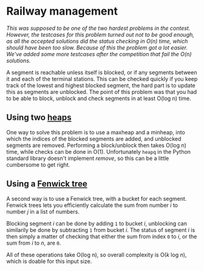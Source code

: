 # Railway management
_This was supposed to be one of the two hardest problems in the contest. However, the testcases for this problem turned out not to be good enough, as all the accepted solutions did the status checking in O(n) time, which should have been too slow. Because of this the problem got a lot easier. We've added some more testcases after the competition that fail the O(n) solutions._

A segment is reachable unless itself is blocked, or if any segments between it and each of the terminal stations. This can be checked quickly if you keep track of the lowest and highest blocked segment, the hard part is to update this as segments are unblocked. The point of this problem was that you had to be able to block, unblock and check segments in at least O(log n) time.

## Using two [heaps](http://en.wikipedia.org/wiki/Heap)
One way to solve this problem is to use a maxheap and a minheap, into which the indices of the blocked segments are added, and unblocked segments are removed. Performing a block/unblock then takes O(log n) time, while checks can be done in O(1). Unfortunately `heapq` in the Python standard library doesn't implement _remove_, so this can be a little cumbersome to get right.

## Using a [Fenwick tree](http://en.wikipedia.org/wiki/Fenwick_tree)
A second way is to use a Fenwick tree, with a bucket for each segment. Fenwick trees lets you efficiently calculate the sum from number _i_ to number _j_ in a list of numbers.

Blocking segment _i_ can be done by adding `1` to bucket _i_, unblocking can similarily be done by subtracting `1` from bucket _i_. The status of segment _i_ is then simply a matter of checking that either the sum from index `0` to _i_, or the sum from _i_ to _n_, are `0`.

All of these operations take O(log n), so overall complexity is O(_k_ log _n_), which is doable for this input size.
